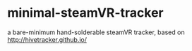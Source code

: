 # minimal-steamVR-tracker
a bare-minimum hand-solderable steamVR tracker, based on http://hivetracker.github.io/
